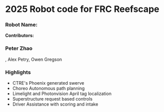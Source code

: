 <h1> 2025 Robot code for FRC Reefscape </h1>
<h3> Robot Name: </h3>
<p> <b>Contributors:</b> <h3>Peter Zhao</h3>, Alex Petry, Owen Gregson</p>

<h3> Highlights </h3>
<ul>
    <li> CTRE's Phoenix generated swerve</li>
    <li> Choreo Autonomous path planning</li>
    <li> Limelight and Photonvision April tag localization</li>
    <li> Superstructure request based controls</li>
    <li> Driver Assistance with scoring and intake</li>
</ul>
